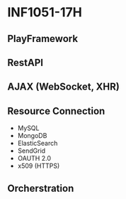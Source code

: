 # INF1051-17H

## PlayFramework

## RestAPI

## AJAX (WebSocket, XHR)

## Resource Connection
- MySQL
- MongoDB
- ElasticSearch
- SendGrid
- OAUTH 2.0
- x509 (HTTPS)

## Orcherstration


